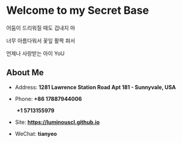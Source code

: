 # Welcome to my Secret Base

어둠이 드리워질 때도 겁내지 마

너무 아름다워서 꽃잎 활짝 펴서

언제나 사랑받는 아이 YoU

<!-- .slide vertical=true -->

## About Me

- Address: **1281 Lawrence Station Road Apt 181 - Sunnyvale, USA**

- Phone: **+86 17887944006**

  ​	     	 **+1 5713155979**

- Site: **<https://luminouscl.github.io>**

- WeChat: **tianyeo**

<!-- .slide vertical=true -->

